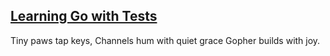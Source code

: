 ## [Learning Go with Tests](https://quii.gitbook.io/learn-go-with-tests)

Tiny paws tap keys,
Channels hum with quiet grace
Gopher builds with joy.
